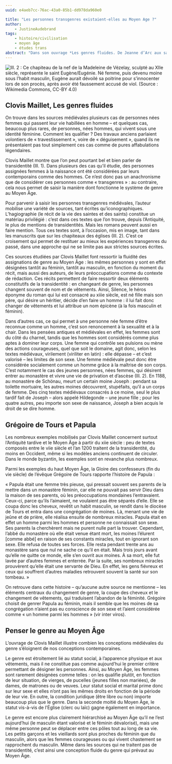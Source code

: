 ```yaml
---
uuid: e4aeb7cc-76ac-43a0-85b1-dd978da960e0

title: "Les personnes transgenres existaient-elles au Moyen Age ?"
author: 
    - JustineAudebrand
tags:
    - histoire/civilisation
    - moyen âge
    - études trans
abstract: "Dans son ouvrage *Les genres fluides. De Jeanne d’Arc aux saintes trans* (Paris, Arkhê, 2020), Clovis Maillet affirme qu’il existait déjà des personnes transgenres au Moyen Âge. Les cas de transidentité qu’il étudie permettent de mieux comprendre comment le Moyen Âge conceptualisait le genre."
---
```


![Ill. 2 : Ce chapiteau de la nef de la Madeleine de Vézelay, sculpté au XIIe siècle, représente le saint Eugène/Eugénie. Né femme, puis devenu moine sous l’habit masculin, Eugène aurait dévoilé sa poitrine pour s’innocenter lors de son procès, après avoir été faussement accusé de viol. (Source : Wikimedia Commons, CC-BY 4.0)](chapiteaunef.png)

## Clovis Maillet, Les genres fluides

On trouve dans les sources médiévales plusieurs cas de personnes nées femmes qui passent leur vie habillées en homme – et quelques cas, beaucoup plus rares, de personnes, nées hommes, qui vivent sous une identité féminine. Comment les qualifier ? Des travaux anciens parlaient volontiers de « travestissement », voire de « déguisement », quand ils ne présentaient pas tout simplement ces cas comme de pures affabulations légendaires.

Clovis Maillet montre que l’on peut pourtant bel et bien parler de transidentité (Ill. 1). Dans plusieurs des cas qu’il étudie, des personnes assignées femmes à la naissance ont été considérées par leurs contemporains comme des hommes. Ce n’est donc pas un anachronisme que de considérer ces personnes comme « transgenres » : au contraire, cela nous permet de saisir la manière dont fonctionne le système de genre au Moyen Âge.

Pour parvenir à saisir les personnes transgenres médiévales, l’auteur mobilise une variété de sources, tant écrites qu’iconographiques. L’hagiographie (le récit de la vie des saintes et des saints) constitue un matériau privilégié : c’est dans ces textes que l’on trouve, depuis l’Antiquité, le plus de mentions de transidentités. Mais les romans peuvent aussi en faire mention. Tous ces textes sont, à l’occasion, mis en image, tant dans les manuscrits que sur les chapiteaux des églises (Ill. 2). C’est ce croisement qui permet de restituer au mieux les expériences transgenres du passé, dans une approche qui ne se limite pas aux strictes sources écrites.

Ces sources étudiées par Clovis Maillet font ressortir la fluidité des assignations de genre au Moyen Âge : les mêmes personnes y sont en effet désignées tantôt au féminin, tantôt au masculin, en fonction du moment du récit, mais aussi des auteurs, de leurs préoccupations comme du contexte de rédaction. Ces récits permettent de faire ressortir deux éléments constitutifs de la transidentité : en changeant de genre, les personnes changent souvent de nom et de vêtements. Ainsi, Silence, le héros éponyme du roman qui lui est consacré au xiiie siècle, est né fille mais son père, qui désire un héritier, décide d’en faire un homme : il lui fait donc changer de vêtements et lui attribue un nom épicène (à la fois masculin et féminin).

Dans d’autres cas, ce qui permet à une personne née femme d’être reconnue comme un homme, c’est son renoncement à la sexualité et à la chair. Dans les pensées antiques et médiévales en effet, les femmes sont du côté du charnel, tandis que les hommes sont considérés comme plus aptes à dominer leur corps. Une femme qui contrôle ses pulsions ou mène des actions courageuses, quel que soit le domaine, agit donc, selon les textes médiévaux, virilement (viriliter en latin) : elle dépasse – et c’est valorisé – les limites de son sexe. Une femme médiévale peut donc être considérée socialement comme un homme grâce à la maîtrise de son corps. C’est notamment le cas des jeunes personnes, nées femmes, qui désirent entrer au monastère et vivre une vie de privation et d’ascèse (Ill. 2). En 1188, au monastère de Schönau, meurt un certain moine Joseph : pendant sa toilette mortuaire, les autres moines découvrent, stupéfaits, qu’il a un corps de femme. Des cinq textes médiévaux consacrés à ce moine, seul le plus tardif fait de Joseph – alors appelé Hildegonde – une jeune fille ; pour les quatre autres, peu importe son sexe de naissance, Joseph a bien acquis le droit de se dire homme.

## Grégoire de Tours et Papula

Les nombreux exemples mobilisés par Clovis Maillet concernent surtout l’Antiquité tardive et le Moyen Âge à partir du xiie siècle : peu de textes composés entre le viie siècle et l’an 1200 traitent de la transidentité, du moins en Occident, même si les modèles anciens continuent de circuler. Dans le monde byzantin, les exemples sont en revanche plus nombreux.

Parmi les exemples du haut Moyen Âge, la Gloire des confesseurs (fin du vie siècle) de l’évêque Grégoire de Tours rapporte l’histoire de Papula :

« Papula était une femme très pieuse, qui pressait souvent ses parents de la mettre dans un monastère féminin, car elle ne pouvait pas servir Dieu dans la maison de ses parents, où les préoccupations mondaines l’entravaient. Ceux-ci, parce qu’ils l’aimaient, ne voulaient pas être séparés d’elle. Elle se coupa donc les cheveux, revêtit un habit masculin, se rendit dans le diocèse de Tours et entra dans une congrégation de moines. Là, menant une vie de jeûne et de prière, elle réalisa ensuite de nombreux miracles. Papula était en effet un homme parmi les hommes et personne ne connaissait son sexe. Ses parents la cherchèrent mais ne purent nulle part la trouver. Cependant, l’abbé du monastère où elle était venue étant mort, les moines l’élurent [comme abbé] en raison de ses constants miracles, tout en ignorant son sexe. Elle refusa de toutes ses forces. Elle resta pendant trente ans au monastère sans que nul ne sache ce qu’il en était. Mais trois jours avant qu’elle ne quitte ce monde, elle s’en ouvrit aux moines. À sa mort, elle fut lavée par d’autres femmes et enterrée. Par la suite, ses nombreux miracles prouvèrent qu’elle était une servante de Dieu. En effet, les gens fiévreux et ceux qui souffrent d’autres maladies retrouvent souvent la santé sur son tombeau. »

On retrouve dans cette histoire – qu’aucune autre source ne mentionne – les éléments centraux du changement de genre, la coupe des cheveux et le changement de vêtements, qui traduisent l’abandon de la féminité. Grégoire choisit de genrer Papula au féminin, mais il semble que les moines de sa congrégation n’aient pas eu conscience de son sexe et l’aient considérée comme « un homme parmi les hommes » (vir inter viros).

## Penser le genre au Moyen Âge

L’ouvrage de Clovis Maillet illustre combien les conceptions médiévales du genre s’éloignent de nos conceptions contemporaines. 

Le genre est étroitement lié au statut social, à l’apparence physique et aux vêtements, mais il ne constitue pas comme aujourd’hui le premier critère permettant de désigner les personnes. Ainsi, au Moyen Âge, les femmes sont rarement désignées comme telles : on les qualifie plutôt, en fonction de leur situation, de vierges, de pucelles (jeunes filles non mariées), de dames, de matrones ou de veuves. Leur statut social et marital prime donc sur leur sexe et elles n’ont pas les mêmes droits en fonction de la période de leur vie. En outre, la condition juridique (être libre ou non) importe beaucoup plus que le genre. Dans la seconde moitié du Moyen Âge, le statut vis-à-vis de l’Église (clerc ou laïc) gagne également en importance. 

Le genre est encore plus clairement hiérarchisé au Moyen Âge qu’il ne l’est aujourd’hui (le masculin étant valorisé et le féminin dévalorisé), mais une même personne peut se déplacer entre ces pôles tout au long de sa vie. Les petits garçons et les vieillards sont plus proches du féminin que du masculin, alors que les femmes courageuses ou qui vivent chastement se rapprochent du masculin. Même dans les sources qui ne traitent pas de transidentité, c’est ainsi une conception fluide du genre qui prévaut au Moyen Âge. 
